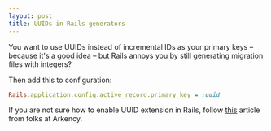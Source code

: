 ```yaml
---
layout: post
title: UUIDs in Rails generators
---
```

You want to use UUIDs instead of incremental IDs as your primary keys – because it's a [good idea](http://andrzejonsoftware.blogspot.com/2013/12/decentralise-id-generation.html) – but Rails annoys you by still generating migration files with integers?

Then add this to configuration:

~~~ ruby
Rails.application.config.active_record.primary_key = :uuid
~~~

If you are not sure how to enable UUID extension in Rails, follow [this](http://blog.arkency.com/2014/10/how-to-start-using-uuid-in-activerecord-with-postgresql/) article from folks at Arkency.
